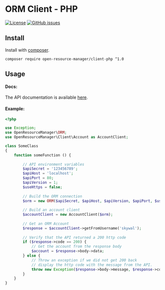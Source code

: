 # ORM Client - PHP

[![License](https://img.shields.io/badge/license-MIT-blue.svg)](https://raw.githubusercontent.com/OpenResourceManager/client-php/master/LICENSE)
[![GitHub issues](https://img.shields.io/github/issues/OpenResourceManager/client-php.svg)](https://github.com/OpenResourceManager/client-php/issues)

## Install

Install with [composer](https://packagist.org/packages/open-resource-manager/client-php).

```shell
composer require open-resource-manager/client-php ^1.0
```

## Usage

#### Docs:

The API documentation is available [here](https://openresourcemanager.github.io/client-php/docs/).

#### Example:

```php
<?php

use Exception;
use OpenResourceManager\ORM;
use OpenResourceManager\Client\Account as AccountClient;

class SomeClass
{
    function someFunction () {
    
        // API environment variables
        $apiSecret = '123456789';
        $apiHost = 'localhost';
        $apiPort = 80;
        $apiVersion = 1;
        $useHttps = false;
        
        // Build the ORM connection
        $orm = new ORM($apiSecret, $apiHost, $apiVersion, $apiPort, $useHttps);
        
        // Build an account client
        $accountClient = new AccountClient($orm);
        
        // Get an ORM Account
        $response = $accountClient->getFromUsername('skywal');
        
        // Verify that the API returned a 200 http code
        if ($response->code == 200) {
            // Get the account from the response body
            $account = $response->body->data;
        } else {
            // Throw an exception if we did not get 200 back
            // display the http code with the message from the API.
            throw new Exception($response->body->message, $response->code);
        }
    }
}
```